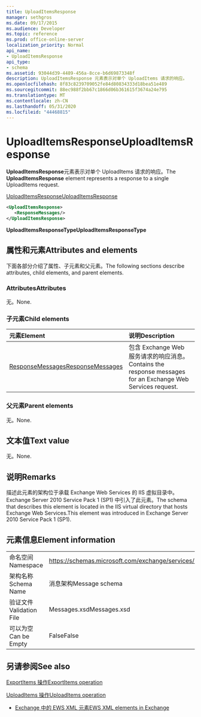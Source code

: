 ```yaml
---
title: UploadItemsResponse
manager: sethgros
ms.date: 09/17/2015
ms.audience: Developer
ms.topic: reference
ms.prod: office-online-server
localization_priority: Normal
api_name:
- UploadItemsResponse
api_type:
- schema
ms.assetid: 93044d39-4489-456a-8cce-b6d69873348f
description: UploadItemsResponse 元素表示对单个 UploadItems 请求的响应。
ms.openlocfilehash: 8f83c8239709052fe84d80834333d18bea51e489
ms.sourcegitcommit: 88ec988f2bb67c1866d06b361615f3674a24e795
ms.translationtype: MT
ms.contentlocale: zh-CN
ms.lasthandoff: 05/31/2020
ms.locfileid: "44468815"
---
```

# <a name="uploaditemsresponse"></a><span data-ttu-id="5fc8f-103">UploadItemsResponse</span><span class="sxs-lookup"><span data-stu-id="5fc8f-103">UploadItemsResponse</span></span>

<span data-ttu-id="5fc8f-104">**UploadItemsResponse**元素表示对单个 UploadItems 请求的响应。</span><span class="sxs-lookup"><span data-stu-id="5fc8f-104">The **UploadItemsResponse** element represents a response to a single UploadItems request.</span></span> 
  
[<span data-ttu-id="5fc8f-105">UploadItemsResponse</span><span class="sxs-lookup"><span data-stu-id="5fc8f-105">UploadItemsResponse</span></span>](uploaditemsresponse.md)
  
```XML
<UploadItemsResponse>
   <ResponseMessages/>
</UploadItemsResponse>
```

 <span data-ttu-id="5fc8f-106">**UploadItemsResponseType**</span><span class="sxs-lookup"><span data-stu-id="5fc8f-106">**UploadItemsResponseType**</span></span>
## <a name="attributes-and-elements"></a><span data-ttu-id="5fc8f-107">属性和元素</span><span class="sxs-lookup"><span data-stu-id="5fc8f-107">Attributes and elements</span></span>

<span data-ttu-id="5fc8f-108">下面各部分介绍了属性、子元素和父元素。</span><span class="sxs-lookup"><span data-stu-id="5fc8f-108">The following sections describe attributes, child elements, and parent elements.</span></span>
  
### <a name="attributes"></a><span data-ttu-id="5fc8f-109">Attributes</span><span class="sxs-lookup"><span data-stu-id="5fc8f-109">Attributes</span></span>

<span data-ttu-id="5fc8f-110">无。</span><span class="sxs-lookup"><span data-stu-id="5fc8f-110">None.</span></span>
  
### <a name="child-elements"></a><span data-ttu-id="5fc8f-111">子元素</span><span class="sxs-lookup"><span data-stu-id="5fc8f-111">Child elements</span></span>

|<span data-ttu-id="5fc8f-112">**元素**</span><span class="sxs-lookup"><span data-stu-id="5fc8f-112">**Element**</span></span>|<span data-ttu-id="5fc8f-113">**说明**</span><span class="sxs-lookup"><span data-stu-id="5fc8f-113">**Description**</span></span>|
|:-----|:-----|
|[<span data-ttu-id="5fc8f-114">ResponseMessages</span><span class="sxs-lookup"><span data-stu-id="5fc8f-114">ResponseMessages</span></span>](responsemessages.md) <br/> |<span data-ttu-id="5fc8f-115">包含 Exchange Web 服务请求的响应消息。</span><span class="sxs-lookup"><span data-stu-id="5fc8f-115">Contains the response messages for an Exchange Web Services request.</span></span>  <br/> |
   
### <a name="parent-elements"></a><span data-ttu-id="5fc8f-116">父元素</span><span class="sxs-lookup"><span data-stu-id="5fc8f-116">Parent elements</span></span>

<span data-ttu-id="5fc8f-117">无。</span><span class="sxs-lookup"><span data-stu-id="5fc8f-117">None.</span></span>
  
## <a name="text-value"></a><span data-ttu-id="5fc8f-118">文本值</span><span class="sxs-lookup"><span data-stu-id="5fc8f-118">Text value</span></span>

<span data-ttu-id="5fc8f-119">无。</span><span class="sxs-lookup"><span data-stu-id="5fc8f-119">None.</span></span>
  
## <a name="remarks"></a><span data-ttu-id="5fc8f-120">说明</span><span class="sxs-lookup"><span data-stu-id="5fc8f-120">Remarks</span></span>

<span data-ttu-id="5fc8f-121">描述此元素的架构位于承载 Exchange Web Services 的 IIS 虚拟目录中。Exchange Server 2010 Service Pack 1 (SP1) 中引入了此元素。</span><span class="sxs-lookup"><span data-stu-id="5fc8f-121">The schema that describes this element is located in the IIS virtual directory that hosts Exchange Web Services.This element was introduced in Exchange Server 2010 Service Pack 1 (SP1).</span></span>
  
## <a name="element-information"></a><span data-ttu-id="5fc8f-122">元素信息</span><span class="sxs-lookup"><span data-stu-id="5fc8f-122">Element information</span></span>

|||
|:-----|:-----|
|<span data-ttu-id="5fc8f-123">命名空间</span><span class="sxs-lookup"><span data-stu-id="5fc8f-123">Namespace</span></span>  <br/> |https://schemas.microsoft.com/exchange/services/2006/messages  <br/> |
|<span data-ttu-id="5fc8f-124">架构名称</span><span class="sxs-lookup"><span data-stu-id="5fc8f-124">Schema Name</span></span>  <br/> |<span data-ttu-id="5fc8f-125">消息架构</span><span class="sxs-lookup"><span data-stu-id="5fc8f-125">Message schema</span></span>  <br/> |
|<span data-ttu-id="5fc8f-126">验证文件</span><span class="sxs-lookup"><span data-stu-id="5fc8f-126">Validation File</span></span>  <br/> |<span data-ttu-id="5fc8f-127">Messages.xsd</span><span class="sxs-lookup"><span data-stu-id="5fc8f-127">Messages.xsd</span></span>  <br/> |
|<span data-ttu-id="5fc8f-128">可以为空</span><span class="sxs-lookup"><span data-stu-id="5fc8f-128">Can be Empty</span></span>  <br/> |<span data-ttu-id="5fc8f-129">False</span><span class="sxs-lookup"><span data-stu-id="5fc8f-129">False</span></span>  <br/> |
   
## <a name="see-also"></a><span data-ttu-id="5fc8f-130">另请参阅</span><span class="sxs-lookup"><span data-stu-id="5fc8f-130">See also</span></span>



[<span data-ttu-id="5fc8f-131">ExportItems 操作</span><span class="sxs-lookup"><span data-stu-id="5fc8f-131">ExportItems operation</span></span>](exportitems-operation.md)
  
[<span data-ttu-id="5fc8f-132">UploadItems 操作</span><span class="sxs-lookup"><span data-stu-id="5fc8f-132">UploadItems operation</span></span>](uploaditems-operation.md)


- [<span data-ttu-id="5fc8f-133">Exchange 中的 EWS XML 元素</span><span class="sxs-lookup"><span data-stu-id="5fc8f-133">EWS XML elements in Exchange</span></span>](ews-xml-elements-in-exchange.md)

